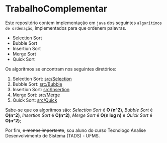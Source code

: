 # TrabalhoComplementar

Este repositório contem implementação em `java` dos seguintes `algorítimos de ordenação`, implementados para que ordenem palavras.

* Selection Sort
* Bubble Sort
* Insertion Sort
* Merge Sort
* Quick Sort

Os algoritmos se encontram nos seguintes diretórios:

1. Selection Sort: [src/Selection](https://github.com/GilsonSantoss/TrabalhoComplemetar/src/Selection)
2. Bubble Sort: [src/Bubble](https://github.com/GilsonSantoss/TrabalhoComplemetar/src/Bubble)
3. Insertion Sort: [src/Insertion](https://github.com/GilsonSantoss/TrabalhoComplemetar/src/Insertion)
4. Merge Sort: [src/Merge](https://github.com/GilsonSantoss/TrabalhoComplemetar/src/Merge)
5. Quick Sort: [src/Quick](https://github.com/GilsonSantoss/TrabalhoComplemetar/src/Quick)

Sabe-se que os algoritmos são: *Selection Sort* é **O (n^2)**, *Bubble Sort* é **O(n^2)**, *Insertion Sort* é **O(n^2)**, *Merge Sort* é **O(n log n)** e *Quick Sort* é **O(n^2)**;

Por fim, ~~e menos importante~~, sou aluno do curso Tecnologo Analise Desenvolvimento de Sistema (TADS) - UFMS.
